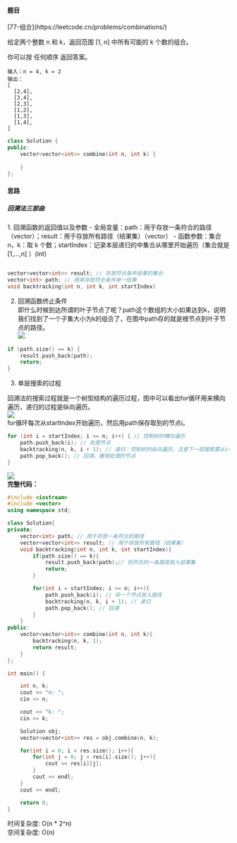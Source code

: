 <h4 id="Tn6WZ">题目</h4>
[77-组合](https://leetcode.cn/problems/combinations/)

给定两个整数 n 和 k，返回范围 [1, n] 中所有可能的 k 个数的组合。

你可以按 任何顺序 返回答案。

```plain
输入：n = 4, k = 2
输出：
[
  [2,4],
  [3,4],
  [2,3],
  [1,2],
  [1,3],
  [1,4],
]
```

```cpp
class Solution {
public:
    vector<vector<int>> combine(int n, int k) {
        
    }
};
```

<h4 id="Yd5KG">思路</h4>
<h5 id="TOdVP">回溯法三部曲</h5>
1. 回溯函数的返回值以及参数
    - 全局变量：path：用于存放一条符合的路径（vector）；result：用于存放所有路径（结果集）（vector<vector>）
    - 函数参数：集合 n，k：取 k 个数；startIndex：记录本层递归的中集合从哪里开始遍历（集合就是[1,...,n] ）(int)

```cpp

vector<vector<int>> result; // 存放符合条件结果的集合
vector<int> path; // 用来存放符合条件单一结果
void backtracking(int n, int k, int startIndex)
```

2. 回溯函数终止条件  
即什么时候到达所谓的叶子节点了呢？path这个数组的大小如果达到k，说明我们找到了一个子集大小为k的组合了，在图中path存的就是根节点到叶子节点的路径。  
![](http://cdn.notes.kamacoder.com/3f172341-f8fe-4f68-aae1-501d0ab3b770.png)

```cpp
if (path.size() == k) {
    result.push_back(path);
    return;
}
```

3. 单层搜索的过程

回溯法的搜索过程就是一个树型结构的遍历过程，图中可以看出for循环用来横向遍历，递归的过程是纵向遍历。  
![](http://cdn.notes.kamacoder.com/cc9e3213-3e31-47b7-9dd6-e3d3fd970df4.png)  
for循环每次从startIndex开始遍历，然后用path保存取到的节点i。

```cpp
for (int i = startIndex; i <= n; i++) { // 控制树的横向遍历
    path.push_back(i); // 处理节点
    backtracking(n, k, i + 1); // 递归：控制树的纵向遍历，注意下一层搜索要从i+1开始
    path.pop_back(); // 回溯，撤销处理的节点
}
```

![](http://cdn.notes.kamacoder.com/bd857ad1-0809-4e2f-b52f-5f947cc20b2d.png)  
**完整代码：**

```cpp
#include <iostream>
#include <vector>
using namespace std;

class Solution{
private:
    vector<int> path; // 用于存放一条符合的路径
    vector<vector<int>> result; // 用于存放所有路径（结果集）
    void backtracking(int n, int k, int startIndex){
        if(path.size() == k){
            result.push_back(path);// 将符合的一条路径放入结果集
            return;
        }

        for(int i = startIndex; i <= n; i++){
            path.push_back(i); // 将一个节点放入路径
            backtracking(n, k, i + 1); // 递归
            path.pop_back(); // 回溯
        }
    }
public:
    vector<vector<int>> combine(int n, int k){
        backtracking(n, k, 1);
        return result;
    }
};

int main() {

    int n, k;
    cout << "n: ";
    cin >> n;

    cout << "k: ";
    cin >> k;

    Solution obj;
    vector<vector<int>> res = obj.combine(n, k);

    for(int i = 0; i < res.size(); i++){
        for(int j = 0; j < res[i].size(); j++){
            cout << res[i][j];
        }
        cout << endl;
    }
    cout << endl;

    return 0;
}
```



时间复杂度: O(n * 2^n)  
空间复杂度: O(n)

